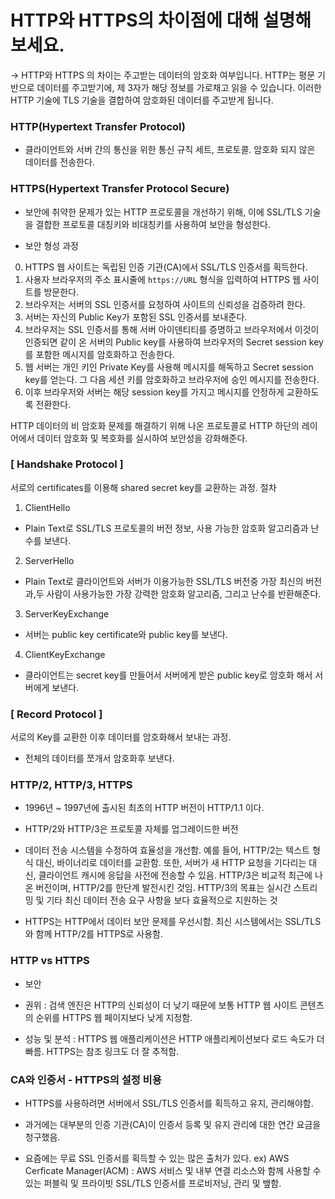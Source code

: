 # HTTP와 HTTPS의 차이점에 대해 설명해보세요.

-> HTTP와 HTTPS 의 차이는 주고받는 데이터의 암호화 여부입니다.
HTTP는 평문 기반으로 데이터를 주고받기에, 제 3자가 해당 정보를 가로채고 읽을 수 있습니다.
이러한 HTTP 기술에 TLS 기술을 결합하여 암호화된 데이터를 주고받게 됩니다.

### HTTP(Hypertext Transfer Protocol)
- 클라이언트와 서버 간의 통신을 위한 통신 규칙 세트, 프로토콜. 암호화 되지 않은 데이터를 전송한다. 

### HTTPS(Hypertext Transfer Protocol Secure)
- 보안에 취약한 문제가 있는 HTTP 프로토콜을 개선하기 위해, 이에 SSL/TLS 기술을 결합한 프로토콜
대칭키와 비대칭키를 사용하여 보안을 형성한다.

- 보안 형성 과정
0. HTTPS 웹 사이트는 독립된 인증 기관(CA)에서 SSL/TLS 인증서를 획득한다.
1. 사용자 브라우저의 주소 표시줄에 `https://URL` 형식을 입력하여 HTTPS 웹 사이트를 방문한다.
2. 브라우저는 서버의 SSL 인증서를 요청하여 사이트의 신뢰성을 검증하려 한다.
3. 서버는 자신의 Public Key가 포함된 SSL 인증서를 보내준다.
4. 브라우저는 SSL 인증서를 통해 서버 아이덴티티를 증명하고 브라우저에서 이것이 인증되면 같이 온 서버의 Public key를 사용하여 
브라우저의 Secret session key를 포함한 메시지를 암호화하고 전송한다.
5. 웹 서버는 개인 키인 Private Key를 사용해 메시지를 해독하고 Secret session key를 얻는다.
그 다음 세션 키를 암호화하고 브라우저에 승인 메시지를 전송한다. 
6. 이후 브라우저와 서버는 해당 session key를 가지고 메시지를 안정하게 교환하도록 전환한다.

HTTP 데이터의 비 암호화 문제를 해결하기 위해 나온 프로토콜로 HTTP 하단의 레이어에서 데이터 암호화 및 복호화를 실시하여 보안성을 강화해준다.

### [ Handshake Protocol ]
서로의 certificates를 이용해 shared secret key를 교환하는 과정. 절차

1. ClientHello
- Plain Text로 SSL/TLS 프로토콜의 버전 정보, 사용 가능한 암호화 알고리즘과 난수를 보낸다.
2. ServerHello
- Plain Text로 클라이언트와 서버가 이용가능한 SSL/TLS 버전중 가장 최신의 버전과,두 사람이 사용가능한 가장 강력한 암호화 알고리즘, 그리고 난수를 반환해준다.
3. ServerKeyExchange
- 서버는 public key certificate와 public key를 보낸다.
4. ClientKeyExchange
- 클라이언트는 secret key를 만들어서 서버에게 받은 public key로 암호화 해서 서버에게 보낸다.

### [ Record Protocol ]
서로의 Key를 교환한 이후 데이터를 암호화해서 보내는 과정.
- 전체의 데이터를 쪼개서 암호화후 보낸다.

### HTTP/2, HTTP/3, HTTPS
- 1996년 ~ 1997년에 출시된 최초의 HTTP 버전이 HTTP/1.1 이다.

- HTTP/2와 HTTP/3은 프로토콜 자체를 업그레이드한 버전

- 데이터 전송 시스템을 수정하여 효율성을 개선함.
예를 들어, HTTP/2는 텍스트 형식 대신, 바이너리로 데이터를 교환함.
또한, 서버가 새 HTTP 요청을 기다리는 대신, 클라이언트 캐시에 응답을 사전에 전송할 수 있음.
HTTP/3은 비교적 최근에 나온 버전이며, HTTP/2를 한단계 발전시킨 것임.
HTTP/3의 목표는 실시간 스트리밍 및 기타 최신 데이터 전송 요구 사항을 보다 효율적으로 지원하는 것

- HTTPS는 HTTP에서 데이터 보안 문제를 우선시함.
최신 시스템에서는 SSL/TLS와 함께 HTTP/2를 HTTPS로 사용함.

### HTTP vs HTTPS
- 보안

- 권위
: 검색 엔진은 HTTP의 신뢰성이 더 낮기 때문에
보통 HTTP 웹 사이트 콘텐츠의 순위를 HTTPS 웹 페이지보다 낮게 지정함.

- 성능 및 분석
: HTTPS 웹 애플리케이션은 HTTP 애플리케이션보다 로드 속도가 더 빠름.
HTTPS는 참조 링크도 더 잘 추적함.

### CA와 인증서 - HTTPS의 설정 비용
- HTTPS를 사용하려면 서버에서 SSL/TLS 인증서를 획득하고 유지, 관리해야함.
- 과거에는 대부분의 인증 기관(CA)이 인증서 등록 및 유지 관리에 대한 연간 요금을 청구했음.

- 요즘에는 무료 SSL 인증서를 획득할 수 있는 많은 출처가 있다.
ex) AWS Cerficate Manager(ACM) : AWS 서비스 및 내부 연결 리소스와 함께 사용할 수 있는
퍼블릭 및 프라이빗 SSL/TLS 인증서를 프로비저닝, 관리 및 뱊함.